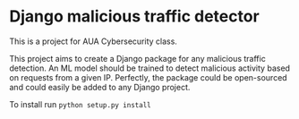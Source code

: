 # Django malicious traffic detector

This is a project for AUA Cybersecurity class.

This project aims to create a Django package for any malicious traffic detection. 
An ML model should be trained to detect malicious activity based on requests from a given IP. Perfectly, the package could be open-sourced and could easily be added to any Django project.

To install run ``` python setup.py install ```
